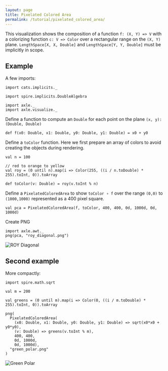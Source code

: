 ```yaml
---
layout: page
title: Pixelated Colored Area
permalink: /tutorial/pixelated_colored_area/
---
```


This visualization shows the composition of a function `f: (X, Y) => V` with a
colorizing function `c: V => Color`
over a rectangular range on the `(X, Y)` plane.
`LengthSpace[X, X, Double]` and
`LengthSpace[Y, Y, Double]` must be implicitly in scope.

Example
-------

A few imports:

```tut:silent
import cats.implicits._

import spire.implicits.DoubleAlgebra

import axle._
import axle.visualize._
```

Define a function to compute an `Double` for each point on the plane `(x, y): (Double, Double)`

```tut:book
def f(x0: Double, x1: Double, y0: Double, y1: Double) = x0 + y0
```

Define a `toColor` function.
Here we first prepare an array of colors to avoid creating the objects during rendering.

```tut:book
val n = 100

// red to orange to yellow
val roy = (0 until n).map(i => Color(255, ((i / n.toDouble) * 255).toInt, 0)).toArray

def toColor(v: Double) = roy(v.toInt % n)
```

Define a `PixelatedColoredArea` to show `toColor ∘ f` over the range `(0,0)` to `(1000,1000)`
represented as a 400 pixel square.

```tut:book
val pca = PixelatedColoredArea(f, toColor, 400, 400, 0d, 1000d, 0d, 1000d)
```

Create PNG

```tut:book
import axle.awt._
png(pca, "roy_diagonal.png")
```

![ROY Diagonal](/tutorial/images/roy_diagonal.png)

Second example
--------------

More compactly:

```tut:book
import spire.math.sqrt

val m = 200

val greens = (0 until m).map(i => Color(0, ((i / m.toDouble) * 255).toInt, 0)).toArray

png(
  PixelatedColoredArea(
    (x0: Double, x1: Double, y0: Double, y1: Double) => sqrt(x0*x0 + y0*y0),
    (v: Double) => greens(v.toInt % m),
    400, 400,
    0d, 1000d,
    0d, 1000d),
  "green_polar.png"
)
```

![Green Polar](/tutorial/images/green_polar.png)
